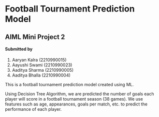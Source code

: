 # Football Tournament Prediction Model
## AIML Mini Project 2
#### Submitted by
1. Aaryan Kalra (2210990015)
2. Aayushi Swami (2210990023)
3. Aaditya Sharma (2210990005)
4. Aaditya Bhalla (2210990004)

This is a football tournament prediction model created using ML. 

Using Decision Tree Algorithm, we are predicted the number of goals each player will score in a football tournament season (38 games). 
We use features such as age, appearances, goals per match, etc. to predict the performance of each player.
